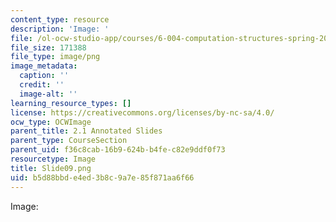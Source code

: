 ```yaml
---
content_type: resource
description: 'Image: '
file: /ol-ocw-studio-app/courses/6-004-computation-structures-spring-2017/b5d88bbde4ed3b8c9a7e85f871aa6f66_Slide09.png
file_size: 171388
file_type: image/png
image_metadata:
  caption: ''
  credit: ''
  image-alt: ''
learning_resource_types: []
license: https://creativecommons.org/licenses/by-nc-sa/4.0/
ocw_type: OCWImage
parent_title: 2.1 Annotated Slides
parent_type: CourseSection
parent_uid: f36c8cab-16b9-624b-b4fe-c82e9ddf0f73
resourcetype: Image
title: Slide09.png
uid: b5d88bbd-e4ed-3b8c-9a7e-85f871aa6f66
---
```

Image: 